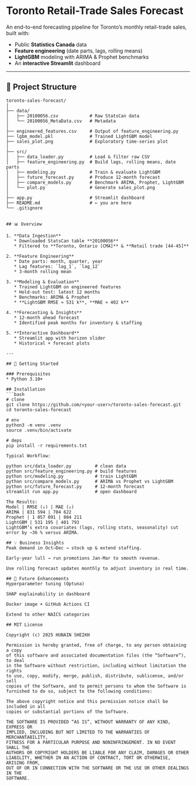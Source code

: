 # Toronto Retail-Trade Sales Forecast

An end-to-end forecasting pipeline for Toronto’s monthly retail-trade sales, built with:

- Public **Statistics Canada** data  
- **Feature engineering** (date parts, lags, rolling means)  
- **LightGBM** modeling with ARIMA & Prophet benchmarks  
- An **interactive Streamlit** dashboard

---

## 📂 Project Structure

```text
toronto-sales-forecast/
│
├── data/
│   ├── 20100056.csv            # Raw StatsCan data
│   └── 20100056_MetaData.csv   # Metadata
│
├── engineered_features.csv     # Output of feature_engineering.py
├── lgbm_model.pkl              # Trained LightGBM model
├── sales_plot.png              # Exploratory time-series plot
│
├── src/
│   ├── data_loader.py          # Load & filter raw CSV
│   ├── feature_engineering.py  # Build lags, rolling means, date parts
│   ├── modeling.py             # Train & evaluate LightGBM
│   ├── future_forecast.py      # Produce 12-month forecast
│   ├── compare_models.py       # Benchmark ARIMA, Prophet, LightGBM
│   └── plot.py                 # Generate sales_plot.png
│
├── app.py                      # Streamlit dashboard
├── README.md                   # ← you are here
└── .gitignore


## 📊 Overview

1. **Data Ingestion**  
   * Downloaded StatsCan table **20100056**  
   * Filtered to **Toronto, Ontario [CMA]** & **Retail trade [44-45]**

2. **Feature Engineering**  
   * Date parts: month, quarter, year  
   * Lag features: `lag_1`, `lag_12`  
   * 3-month rolling mean  

3. **Modeling & Evaluation**  
   * Trained LightGBM on engineered features  
   * Hold-out test: latest 12 months  
   * Benchmarks: ARIMA & Prophet  
   * **LightGBM RMSE ≈ 531 k**, **MAE ≈ 402 k**

4. **Forecasting & Insights**  
   * 12-month ahead forecast  
   * Identified peak months for inventory & staffing

5. **Interactive Dashboard**  
   * Streamlit app with horizon slider  
   * Historical + forecast plots

---

## 🚀 Getting Started

### Prerequisites
* Python 3.10+  

## Installation
```bash
# clone
git clone https://github.com/<your-user>/toronto-sales-forecast.git
cd toronto-sales-forecast

# env
python3 -m venv .venv
source .venv/bin/activate

# deps
pip install -r requirements.txt

Typical Workflow:

python src/data_loader.py         # clean data
python src/feature_engineering.py # build features
python src/modeling.py            # train LightGBM
python src/compare_models.py      # ARIMA vs Prophet vs LightGBM
python src/future_forecast.py     # 12-month forecast
streamlit run app.py              # open dashboard

The Results:
Model | RMSE (↓) | MAE (↓)
ARIMA | 831 594 | 704 622
Prophet | 1 057 091 | 804 211
LightGBM | 531 195 | 401 793
LightGBM’s extra covariates (lags, rolling stats, seasonality) cut error by ~36 % versus ARIMA.

## 💡 Business Insights
Peak demand in Oct–Dec → stock up & extend staffing.

Early-year lull → run promotions Jan-Mar to smooth revenue.

Use rolling forecast updates monthly to adjust inventory in real time.

## 🔭 Future Enhancements
Hyperparameter tuning (Optuna)

SHAP explainability in dashboard

Docker image + GitHub Actions CI

Extend to other NAICS categories

## MIT License

Copyright (c) 2025 HUNAIN SHEIKH

Permission is hereby granted, free of charge, to any person obtaining a copy
of this software and associated documentation files (the “Software”), to deal
in the Software without restriction, including without limitation the rights
to use, copy, modify, merge, publish, distribute, sublicense, and/or sell
copies of the Software, and to permit persons to whom the Software is
furnished to do so, subject to the following conditions:

The above copyright notice and this permission notice shall be included in all
copies or substantial portions of the Software.

THE SOFTWARE IS PROVIDED “AS IS”, WITHOUT WARRANTY OF ANY KIND, EXPRESS OR
IMPLIED, INCLUDING BUT NOT LIMITED TO THE WARRANTIES OF MERCHANTABILITY,
FITNESS FOR A PARTICULAR PURPOSE AND NONINFRINGEMENT. IN NO EVENT SHALL THE
AUTHORS OR COPYRIGHT HOLDERS BE LIABLE FOR ANY CLAIM, DAMAGES OR OTHER
LIABILITY, WHETHER IN AN ACTION OF CONTRACT, TORT OR OTHERWISE, ARISING FROM,
OUT OF OR IN CONNECTION WITH THE SOFTWARE OR THE USE OR OTHER DEALINGS IN THE
SOFTWARE.
